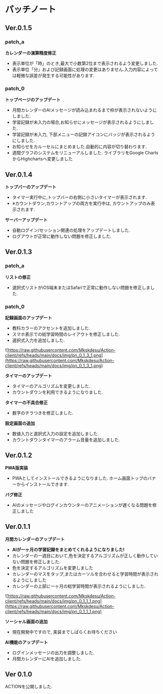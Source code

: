 ﻿# パッチノート

## Ver.0.1.5

### patch_a
**カレンダーの演算精度修正**
+ 表示単位が「時」のとき,最大で小数第2位まで表示されるよう変更しました.
+ 表示単位「分」および記録画面に処理の変更はありません.入力内容によっては軽微な誤差が発生する可能性があります.

### patch_0

**トップページのアップデート**
+ 月間カレンダーのAIメッセージが読み込まれるまで枠が表示されないようにしました.
+ 学習記録が未入力の場合,お知らせにメッセージが表示されるようにしました.
+ 学習記録が未入力, 下部メニューの記録アイコンにバッジが表示されるようにしました.
+ お知らせをカルーセルにまとめました.自動的に内容が切り替わります.
+ 週間グラフのシステムをリニューアルしました. ライブラリをGoogle ChartsからHighchartsへ変更しました

## Ver.0.1.4

**トップバーのアップデート**
+ タイマー実行中に,トップバーの右側に小さいタイマーが表示されます.
+ ※カウントダウン,カウントアップの両方を実行中は, カウントアップのみ表示されます.

**サーバーアップデート**
+ 自動ログイン/セッション関連の処理をアップデートしました.
+ ログアウトが正常に動作しない問題を修正しました.

## Ver.0.1.3

### patch_a

**リストの修正**
+ 選択式リストがiOS端末またはSafariで正常に動作しない問題を修正しました.

### patch_0
**記録画面のアップデート**
+ 教科カラーのアクセントを追加しました.
+ スマホ表示での総学習時間のレイアウトを修正しました.
+ 選択式入力を追加しました.

![https://raw.githubusercontent.com/Mkskdesu/Action-client/refs/heads/main/docs/img/pn_0_1_3_1.png](https://raw.githubusercontent.com/Mkskdesu/Action-client/refs/heads/main/docs/img/pn_0_1_3_1.png)

**タイマーのアップデート**
+ タイマーのアルゴリズムを変更しました.
+ カウントダウンを利用できるようになりました.

**タイマーの不具合修正**
+ 数字のチラつきを修正しました.

**設定画面の追加**
+ 数値入力と選択式入力の設定を追加しました.
+ カウントダウンタイマーのアラーム音量を追加しました.



## Ver.0.1.2

**PWA版実装**
+ PWAとしてインストールできるようになりました. ホーム画面トップのバナーからインストールできます.

**バグ修正**
+ AIのメッセージやログインカウンターのアニメーションが遅くなる問題を修正しました


## Ver.0.1.1
**月間カレンダーのアップデート**
+ **AIが一ヶ月の学習記録をまとめてくれるようになりました!**
+ カレンダーの一週目において,色を決定するアルゴリズムが正しく動作していない問題を修正しました.
+ 色を決定するアルゴリズムを変更しました
+ カレンダーのマスをタップ,またはカーソルを合わせると学習時間が表示されるようにしました
+ カレンダーの上部に一ヶ月の総学習時間が表示されるようにしました.

![https://raw.githubusercontent.com/Mkskdesu/Action-client/refs/heads/main/docs/img/pn_0_1_1_1.png](https://raw.githubusercontent.com/Mkskdesu/Action-client/refs/heads/main/docs/img/pn_0_1_1_1.png)

**ソーシャル画面の追加**
+ 現在開発中ですので, 実装までしばらくお待ちください

**AI機能のアップデート**
+ ログインメッセージの出力を調整しました.
+ 月間カレンダーにAIを追加しました.

## Ver 0.1.0
ACTIONを公開しました.
